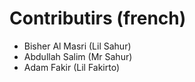 # Contributirs (french)
- Bisher Al Masri (Lil Sahur)
- Abdullah Salim (Mr Sahur)
- Adam Fakir (Lil Fakirto)